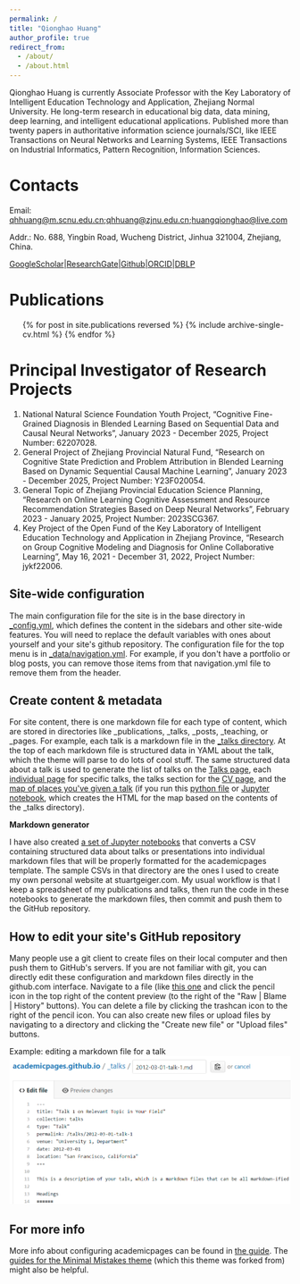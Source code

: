 ```yaml
---
permalink: /
title: "Qionghao Huang"
author_profile: true
redirect_from: 
  - /about/
  - /about.html
---
```


Qionghao Huang is currently Associate Professor with the Key Laboratory of Intelligent Education Technology and Application, Zhejiang Normal University.
He long-term research in educational big data, data mining, deep learning, and intelligent educational applications. Published more than twenty papers in authoritative information science journals/SCI, like IEEE Transactions on Neural Networks and Learning Systems, IEEE Transactions on Industrial Informatics, Pattern Recognition, Information Sciences.


Contacts
======
Email: qhhuang@m.scnu.edu.cn;qhhuang@zjnu.edu.cn;huangqionghao@live.com

Addr.: No. 688, Yingbin Road, Wucheng District, Jinhua 321004, Zhejiang, China.

[GoogleScholar](https://scholar.google.com/citations?user=bdssb20AAAAJ)|[ResearchGate](https://www.researchgate.net/profile/Qionghao-Huang/)|[Github](https://github.com/qhhuang-ai)|[ORCID](https://orcid.org/0000-0002-5041-6093)|[DBLP](https://dblp.uni-trier.de/pid/234/8155.html)


Publications
======
  <ul>{% for post in site.publications reversed %}
    {% include archive-single-cv.html %}
  {% endfor %}</ul>

Principal Investigator of Research Projects
======

1. National Natural Science Foundation Youth Project, “Cognitive Fine-Grained Diagnosis in Blended Learning Based on Sequential Data and Causal Neural Networks”, January 2023 - December 2025, Project Number: 62207028.
1. General Project of Zhejiang Provincial Natural Fund, “Research on Cognitive State Prediction and Problem Attribution in Blended Learning Based on Dynamic Sequential Causal Machine Learning”, January 2023 - December 2025, Project Number: Y23F020054.
1. General Topic of Zhejiang Provincial Education Science Planning, “Research on Online Learning Cognitive Assessment and Resource Recommendation Strategies Based on Deep Neural Networks”, February 2023 - January 2025, Project Number: 2023SCG367.
1. Key Project of the Open Fund of the Key Laboratory of Intelligent Education Technology and Application in Zhejiang Province, “Research on Group Cognitive Modeling and Diagnosis for Online Collaborative Learning”, May 16, 2021 - December 31, 2022, Project Number: jykf22006.

Site-wide configuration
------
The main configuration file for the site is in the base directory in [_config.yml](https://github.com/academicpages/academicpages.github.io/blob/master/_config.yml), which defines the content in the sidebars and other site-wide features. You will need to replace the default variables with ones about yourself and your site's github repository. The configuration file for the top menu is in [_data/navigation.yml](https://github.com/academicpages/academicpages.github.io/blob/master/_data/navigation.yml). For example, if you don't have a portfolio or blog posts, you can remove those items from that navigation.yml file to remove them from the header. 

Create content & metadata
------
For site content, there is one markdown file for each type of content, which are stored in directories like _publications, _talks, _posts, _teaching, or _pages. For example, each talk is a markdown file in the [_talks directory](https://github.com/academicpages/academicpages.github.io/tree/master/_talks). At the top of each markdown file is structured data in YAML about the talk, which the theme will parse to do lots of cool stuff. The same structured data about a talk is used to generate the list of talks on the [Talks page](https://academicpages.github.io/talks), each [individual page](https://academicpages.github.io/talks/2012-03-01-talk-1) for specific talks, the talks section for the [CV page](https://academicpages.github.io/cv), and the [map of places you've given a talk](https://academicpages.github.io/talkmap.html) (if you run this [python file](https://github.com/academicpages/academicpages.github.io/blob/master/talkmap.py) or [Jupyter notebook](https://github.com/academicpages/academicpages.github.io/blob/master/talkmap.ipynb), which creates the HTML for the map based on the contents of the _talks directory).

**Markdown generator**

I have also created [a set of Jupyter notebooks](https://github.com/academicpages/academicpages.github.io/tree/master/markdown_generator
) that converts a CSV containing structured data about talks or presentations into individual markdown files that will be properly formatted for the academicpages template. The sample CSVs in that directory are the ones I used to create my own personal website at stuartgeiger.com. My usual workflow is that I keep a spreadsheet of my publications and talks, then run the code in these notebooks to generate the markdown files, then commit and push them to the GitHub repository.

How to edit your site's GitHub repository
------
Many people use a git client to create files on their local computer and then push them to GitHub's servers. If you are not familiar with git, you can directly edit these configuration and markdown files directly in the github.com interface. Navigate to a file (like [this one](https://github.com/academicpages/academicpages.github.io/blob/master/_talks/2012-03-01-talk-1.md) and click the pencil icon in the top right of the content preview (to the right of the "Raw | Blame | History" buttons). You can delete a file by clicking the trashcan icon to the right of the pencil icon. You can also create new files or upload files by navigating to a directory and clicking the "Create new file" or "Upload files" buttons. 

Example: editing a markdown file for a talk
![Editing a markdown file for a talk](/images/editing-talk.png)

For more info
------
More info about configuring academicpages can be found in [the guide](https://academicpages.github.io/markdown/). The [guides for the Minimal Mistakes theme](https://mmistakes.github.io/minimal-mistakes/docs/configuration/) (which this theme was forked from) might also be helpful.
